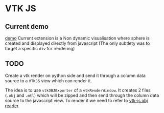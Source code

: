 # VTK JS

## Current demo

[demo](https://xavartley.github.io/bokeh/test_vtkjs.html)
Current extension is a Non dynamic visualisation where sphere is created and displayed directly from javascript (The only subtlety was to target a specific `div` for rendering)

## TODO

Create a vtk render on python side and send it through a column data source to a `VTKJS` view which can render it.

The idea is to use `vtkOBJExporter` of a `vtkRenderWindow`. It creates 2 files (`.obj` and `.mtl`) which will be zipped and then send through the column data source to the javascript view. To render it we need to refer to [vtk-js obj reader](https://kitware.github.io/vtk-js/examples/OBJReader.html)
